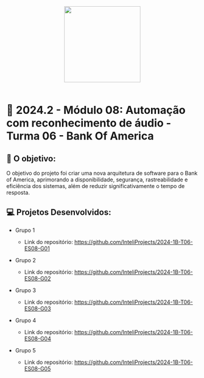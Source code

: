 <div align="center">

<img src="https://github.com/user-attachments/assets/51083726-e2d5-4f07-823a-bc830e7bbd99" width="200"/>

</div>

<br>

# 🙋 2024.2 - Módulo 08: Automação com reconhecimento de áudio - Turma 06 - Bank Of America


## 🎯 O objetivo:
O objetivo do projeto foi criar uma nova arquitetura de software para o Bank of America, aprimorando a disponibilidade, segurança, rastreabilidade e eficiência dos sistemas, além de reduzir significativamente o tempo de resposta.

## 💻 Projetos Desenvolvidos: 

- Grupo 1 
  - Link do repositório: https://github.com/InteliProjects/2024-1B-T06-ES08-G01

- Grupo 2 
  - Link do repositório: https://github.com/InteliProjects/2024-1B-T06-ES08-G02

- Grupo 3 
  - Link do repositório: https://github.com/InteliProjects/2024-1B-T06-ES08-G03

- Grupo 4 
  - Link do repositório: https://github.com/InteliProjects/2024-1B-T06-ES08-G04

- Grupo 5 
  - Link do repositório: https://github.com/InteliProjects/2024-1B-T06-ES08-G05


